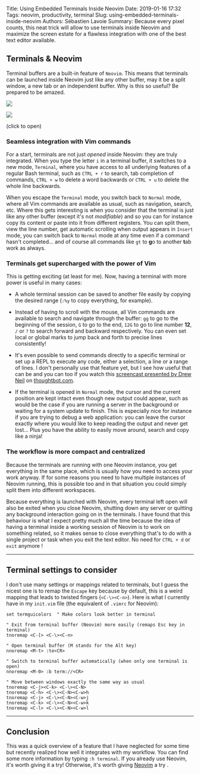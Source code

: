Title: Using Embedded Terminals Inside Neovim
Date: 2019-01-16 17:32
Tags: neovim, productivity, terminal
Slug: using-embedded-terminals-inside-neovim
Authors: Sébastien Lavoie
Summary: Because every pixel counts, this neat trick will allow to use terminals inside Neovim and maximize the screen estate for a flawless integration with one of the best text editor available.


## Terminals & Neovim

Terminal buffers are a built-in feature of `Neovim`. This means that terminals can be launched inside Neovim just like any other buffer, may it be a split window, a new tab or an independent buffer. Why is this so useful? Be prepared to be amazed.

<a href="{static}/images/posts/0006_using-embedded-terminals-inside-neovim/work_on_article.png"><img src="{static}/images/posts/0006_using-embedded-terminals-inside-neovim/work_on_article.png" class="max-size-img-post"></a>

<a href="{static}/images/posts/0006_using-embedded-terminals-inside-neovim/terminal_buffers.png"><img src="{static}/images/posts/0006_using-embedded-terminals-inside-neovim/terminal_buffers.png" class="max-size-img-post"></a>

(click to open)


### Seamless integration with Vim commands

For a start, terminals are not just _opened_ inside Neovim: they are truly integrated. When you type the letter `i` in a terminal buffer, it switches to a new mode, `Terminal`, where you have access to all underlying features of a regular Bash terminal, such as `CTRL + r` to search, tab completion of commands, `CTRL + w` to delete a word backwards or `CTRL + u` to delete the whole line backwards.

When you escape the `Terminal` mode, you switch back to `Normal` mode, where all Vim commands are available as usual, such as navigation, search, etc. Where this gets interesting is when you consider that the terminal is just like any other buffer (except it's not _modifiable_) and so you can for instance copy its content or paste into it from different registers. You can split them, view the line number, get automatic scrolling when output appears in `Insert` mode, you can switch back to `Normal` mode at any time even if a command hasn't completed... and of course all commands like `gt` to **g**o to another **t**ab work as always.

### Terminals get supercharged with the power of Vim

This is getting exciting (at least for me). Now, having a terminal with more power is useful in many cases:

- A whole terminal session can be saved to another file easily by copying the desired range (`:%y` to copy everything, for example).

- Instead of having to scroll with the mouse, all Vim commands are available to search and navigate through the buffer: `gg` to go to the beginning of the session, `G` to go to the end, `12G` to go to line number **12**, `/` or `?` to search forward and backward respectively. You can even set local or global marks to jump back and forth to precise lines consistently!

- It's even possible to send commands directly to a specific terminal or set up a REPL to execute any code, either a selection, a line or a range of lines. I don't personally use that feature yet, but I see how useful that can be and you can too if you watch this [screencast presented by Drew Neil](https://thoughtbot.com/upcase/videos/neovim-sending-commands-to-a-terminal-buffer) <i class="fas fa-tv"></i> on [thoughtbot.com](https://thoughtbot.com).

- If the terminal is opened in `Normal` mode, the cursor and the current position are kept intact even though new output could appear, such as would be the case if you are running a server in the background or waiting for a system update to finish. This is especially nice for instance if you are trying to debug a web application: you can leave the cursor exactly where you would like to keep reading the output and never get lost... Plus you have the ability to easily move around, search and copy like a ninja!


### The workflow is more compact and centralized

Because the terminals are running with one Neovim instance, you get everything in the same place, which is usually how you need to access your work anyway. If for some reasons you need to have multiple instances of Neovim running, this is possible too and in that situation you could simply split them into different workspaces.

Because everything is launched with Neovim, every terminal left open will also be exited when you close Neovim, shutting down any server or quitting any background interaction going on in the terminals. I have found that this behaviour is what I expect pretty much all the time because the idea of having a terminal inside a working session of Neovim is to work on something related, so it makes sense to close everything that's to do with a single project or task when you exit the text editor. No need for `CTRL + d` or `exit` anymore <i class="fas fa-smile-beam"></i>!

---

## Terminal settings to consider

I don't use many settings or mappings related to terminals, but I guess the nicest one is to remap the `Escape` key because by default, this is a weird mapping that leads to twisted fingers (`<C-\><C-n>`). Here is what I currently have in my `init.vim` file (the equivalent of `.vimrc` for Neovim):

~~~~{.vim}
set termguicolors  " Make colors look better in terminal

" Exit from terminal buffer (Neovim) more easily (remaps Esc key in terminal)
tnoremap <C-[> <C-\><C-n>

" Open terminal buffer (M stands for the Alt key)
nnoremap <M-t> :te<CR>

" Switch to terminal buffer automatically (when only one terminal is open)
nnoremap <M-0> :b term://<CR>

" Move between windows exactly the same way as usual
tnoremap <C-j><C-k> <C-\><C-N>
tnoremap <C-h> <C-\><C-N><C-w>h
tnoremap <C-j> <C-\><C-N><C-w>j
tnoremap <C-k> <C-\><C-N><C-w>k
tnoremap <C-l> <C-\><C-N><C-w>l
~~~~


---

## Conclusion

This was a quick overview of a feature that I have neglected for some time but recently realized how well it integrates with my workflow. You can find some more information by typing `:h terminal`. If you already use Neovim, it's worth giving it a try! Otherwise, it's worth giving [Neovim](https://neovim.io/) a try <i class="fas fa-laugh-wink"></i>.
